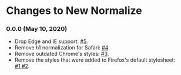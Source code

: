 # Changes to New Normalize

### 0.0.0 (May 10, 2020)

* Drop Edge and IE support: [#5](https://github.com/Ismail-elkorchi/new-normalize/pull/5).
* Remove h1 normalization for Safari: [#4](https://github.com/Ismail-elkorchi/new-normalize/pull/4).
* Remove outdated Chrome's styles: [#3](https://github.com/Ismail-elkorchi/new-normalize/pull/3).
* Remove the styles that were added to Firefox's default stylesheet: [#1](https://github.com/Ismail-elkorchi/new-normalize/pull/1),[#2](https://github.com/Ismail-elkorchi/new-normalize/pull/2).
